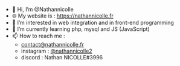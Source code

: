- 👋 Hi, I’m @Nathannicolle
- 🌐 My website is : https://nathannicolle.fr
- 👀 I’m interested in web integration and in front-end programming
- 🌱 I’m currently learning php, mysql and JS (JavaScript)
- 📫 How to reach me :
  * contact@nathannicolle.fr
  * instagram : <a href="https://instagram.com/nathannicolle2">@nathannicolle2</a>
  * discord : Nathan NICOLLE#3996

<!---
Nathannicolle/Nathannicolle is a ✨ special ✨ repository because its `README.md` (this file) appears on your GitHub profile.
You can click the Preview link to take a look at your changes.
--->
